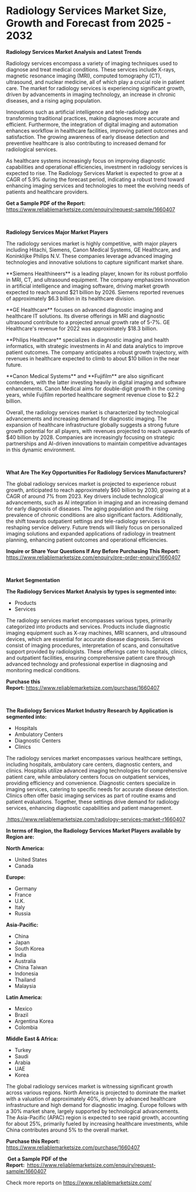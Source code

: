 <p><h1>Radiology Services Market Size, Growth and Forecast from 2025 - 2032</h1></p><p><strong>Radiology Services Market Analysis and Latest Trends</strong></p>
<p><p>Radiology services encompass a variety of imaging techniques used to diagnose and treat medical conditions. These services include X-rays, magnetic resonance imaging (MRI), computed tomography (CT), ultrasound, and nuclear medicine, all of which play a crucial role in patient care. The market for radiology services is experiencing significant growth, driven by advancements in imaging technology, an increase in chronic diseases, and a rising aging population. </p><p>Innovations such as artificial intelligence and tele-radiology are transforming traditional practices, making diagnoses more accurate and efficient. Furthermore, the integration of digital imaging and automation enhances workflow in healthcare facilities, improving patient outcomes and satisfaction. The growing awareness of early disease detection and preventive healthcare is also contributing to increased demand for radiological services. </p><p>As healthcare systems increasingly focus on improving diagnostic capabilities and operational efficiencies, investment in radiology services is expected to rise. The Radiology Services Market is expected to grow at a CAGR of 5.9% during the forecast period, indicating a robust trend toward enhancing imaging services and technologies to meet the evolving needs of patients and healthcare providers.</p></p>
<p><strong>Get a Sample PDF of the Report:&nbsp;</strong> <a href="https://www.reliablemarketsize.com/enquiry/request-sample/1660407?utm_campaign=3226&utm_medium=2&utm_source=Github&utm_content=ia&utm_term=10032025&utm_id=radiology-services">https://www.reliablemarketsize.com/enquiry/request-sample/1660407</a></p>
<p>&nbsp;</p>
<p><strong>Radiology Services Major Market Players</strong></p>
<p><p>The radiology services market is highly competitive, with major players including Hitachi, Siemens, Canon Medical Systems, GE Healthcare, and Koninklijke Philips N.V. These companies leverage advanced imaging technologies and innovative solutions to capture significant market share.</p><p>**Siemens Healthineers** is a leading player, known for its robust portfolio in MRI, CT, and ultrasound equipment. The company emphasizes innovation in artificial intelligence and imaging software, driving market growth expected to reach around $21 billion by 2026. Siemens reported revenues of approximately $6.3 billion in its healthcare division.</p><p>**GE Healthcare** focuses on advanced diagnostic imaging and healthcare IT solutions. Its diverse offerings in MRI and diagnostic ultrasound contribute to a projected annual growth rate of 5-7%. GE Healthcare's revenue for 2022 was approximately $18.3 billion.</p><p>**Philips Healthcare** specializes in diagnostic imaging and health informatics, with strategic investments in AI and data analytics to improve patient outcomes. The company anticipates a robust growth trajectory, with revenues in healthcare expected to climb to about $10 billion in the near future.</p><p>**Canon Medical Systems** and **Fujifilm** are also significant contenders, with the latter investing heavily in digital imaging and software enhancements. Canon Medical aims for double-digit growth in the coming years, while Fujifilm reported healthcare segment revenue close to $2.2 billion.</p><p>Overall, the radiology services market is characterized by technological advancements and increasing demand for diagnostic imaging. The expansion of healthcare infrastructure globally suggests a strong future growth potential for all players, with revenues projected to reach upwards of $40 billion by 2028. Companies are increasingly focusing on strategic partnerships and AI-driven innovations to maintain competitive advantages in this dynamic environment.</p></p>
<p>&nbsp;</p>
<p><strong>What Are The Key Opportunities For Radiology Services Manufacturers?</strong></p>
<p><p>The global radiology services market is projected to experience robust growth, anticipated to reach approximately $60 billion by 2030, growing at a CAGR of around 7% from 2023. Key drivers include technological advancements, such as AI integration in imaging and an increasing demand for early diagnosis of diseases. The aging population and the rising prevalence of chronic conditions are also significant factors. Additionally, the shift towards outpatient settings and tele-radiology services is reshaping service delivery. Future trends will likely focus on personalized imaging solutions and expanded applications of radiology in treatment planning, enhancing patient outcomes and operational efficiencies.</p></p>
<p><strong>Inquire or Share Your Questions If Any Before Purchasing This Report:</strong> <a href="https://www.reliablemarketsize.com/enquiry/pre-order-enquiry/1660407?utm_campaign=3226&utm_medium=2&utm_source=Github&utm_content=ia&utm_term=10032025&utm_id=radiology-services">https://www.reliablemarketsize.com/enquiry/pre-order-enquiry/1660407</a></p>
<p>&nbsp;</p>
<p><strong>Market Segmentation</strong></p>
<p><strong>The Radiology Services Market Analysis by types is segmented into:</strong></p>
<p><ul><li>Products</li><li>Services</li></ul></p>
<p><p>The radiology services market encompasses various types, primarily categorized into products and services. Products include diagnostic imaging equipment such as X-ray machines, MRI scanners, and ultrasound devices, which are essential for accurate disease diagnosis. Services consist of imaging procedures, interpretation of scans, and consultative support provided by radiologists. These offerings cater to hospitals, clinics, and outpatient facilities, ensuring comprehensive patient care through advanced technology and professional expertise in diagnosing and monitoring medical conditions.</p></p>
<p><strong>Purchase this Report:&nbsp;</strong><a href="https://www.reliablemarketsize.com/purchase/1660407?utm_campaign=3226&utm_medium=2&utm_source=Github&utm_content=ia&utm_term=10032025&utm_id=radiology-services">https://www.reliablemarketsize.com/purchase/1660407</a></p>
<p>&nbsp;</p>
<p><strong>The Radiology Services Market Industry Research by Application is segmented into:</strong></p>
<p><ul><li>Hospitals</li><li>Ambulatory Centers</li><li>Diagnostic Centers</li><li>Clinics</li></ul></p>
<p><p>The radiology services market encompasses various healthcare settings, including hospitals, ambulatory care centers, diagnostic centers, and clinics. Hospitals utilize advanced imaging technologies for comprehensive patient care, while ambulatory centers focus on outpatient services, providing efficiency and convenience. Diagnostic centers specialize in imaging services, catering to specific needs for accurate disease detection. Clinics often offer basic imaging services as part of routine exams and patient evaluations. Together, these settings drive demand for radiology services, enhancing diagnostic capabilities and patient management.</p></p>
<p><a href="https://www.reliablemarketsize.com/radiology-services-market-r1660407?utm_campaign=3226&utm_medium=2&utm_source=Github&utm_content=ia&utm_term=10032025&utm_id=radiology-services">&nbsp;https://www.reliablemarketsize.com/radiology-services-market-r1660407</a></p>
<p><strong>In terms of Region, the Radiology Services Market Players available by Region are:</strong></p>
<p>
    <p> <strong> North America: </strong>
        <ul>
            <li>United States</li>
            <li>Canada</li>
        </ul>
        </p> 
    <p> <strong> Europe: </strong>
        <ul>
            <li>Germany</li>
            <li>France</li>
            <li>U.K.</li>
            <li>Italy</li>
            <li>Russia</li>
        </ul>
        </p> 
    <p> <strong> Asia-Pacific: </strong>
        <ul>
            <li>China</li>
            <li>Japan</li>
            <li>South Korea</li>
            <li>India</li>
            <li>Australia</li>
            <li>China Taiwan</li>
            <li>Indonesia</li>
            <li>Thailand</li>
            <li>Malaysia</li>
        </ul>
        </p> 
    <p> <strong> Latin America: </strong>
        <ul>
            <li>Mexico</li>
            <li>Brazil</li>
            <li>Argentina Korea</li>
            <li>Colombia</li>
        </ul>
        </p> 
    <p> <strong> Middle East & Africa: </strong>
        <ul>
            <li>Turkey</li>
            <li>Saudi</li>
            <li>Arabia</li>
            <li>UAE</li>
            <li>Korea</li>
        </ul>
    </p>
    </p>
<p><p>The global radiology services market is witnessing significant growth across various regions. North America is projected to dominate the market with a valuation of approximately 40%, driven by advanced healthcare infrastructure and high demand for diagnostic imaging. Europe follows with a 30% market share, largely supported by technological advancements. The Asia-Pacific (APAC) region is expected to see rapid growth, accounting for about 25%, primarily fueled by increasing healthcare investments, while China contributes around 5% to the overall market.</p></p>
<p><strong>Purchase this Report: </strong><a href="https://www.reliablemarketsize.com/purchase/1660407?utm_campaign=3226&utm_medium=2&utm_source=Github&utm_content=ia&utm_term=10032025&utm_id=radiology-services">https://www.reliablemarketsize.com/purchase/1660407</a></p>
<p>&nbsp;<strong>Get a Sample PDF of the Report:&nbsp;&nbsp;</strong><a href="https://www.reliablemarketsize.com/enquiry/request-sample/1660407?utm_campaign=3226&utm_medium=2&utm_source=Github&utm_content=ia&utm_term=10032025&utm_id=radiology-services">https://www.reliablemarketsize.com/enquiry/request-sample/1660407</a></p>
<p><strong></strong></p>
<p>Check more reports on <a href="https://www.reliablemarketsize.com/?utm_campaign=3226&utm_medium=2&utm_source=Github&utm_content=ia&utm_term=10032025&utm_id=radiology-services">https://www.reliablemarketsize.com/</a></p>